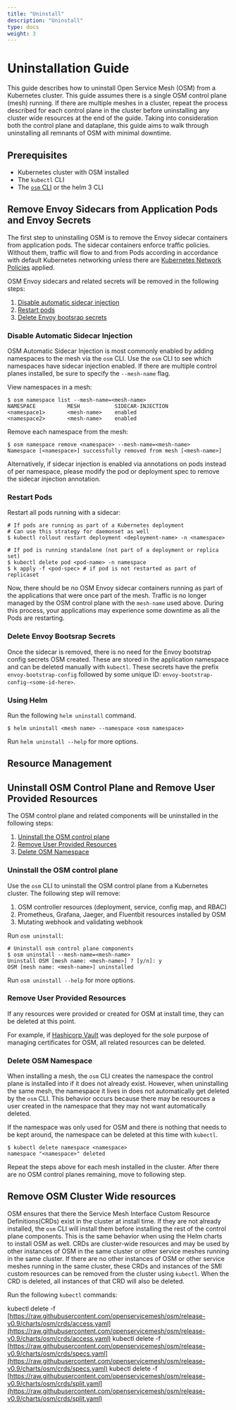 ```yaml
---
title: "Uninstall"
description: "Uninstall"
type: docs
weight: 3
---
```


# Uninstallation Guide

This guide describes how to uninstall Open Service Mesh (OSM) from a Kubernetes cluster. This guide assumes there is a single OSM control plane (mesh) running. If there are multiple meshes in a cluster, repeat the process described for each control plane in the cluster before uninstalling any cluster wide resources at the end of the guide. Taking into consideration both the control plane and dataplane, this guide aims to walk through uninstalling all remnants of OSM with minimal downtime.

## Prerequisites

- Kubernetes cluster with OSM installed
- The `kubectl` CLI
- The [`osm` CLI](/docs/install/#set-up-the-osm-cli) or the helm 3 CLI

## Remove Envoy Sidecars from Application Pods and Envoy Secrets

The first step to uninstalling OSM is to remove the Envoy sidecar containers from application pods. The sidecar containers enforce traffic policies. Without them, traffic will flow to and from Pods according in accordance with default Kubernetes networking unless there are [Kubernetes Network Policies](https://kubernetes.io/docs/concepts/services-networking/network-policies/) applied.

OSM Envoy sidecars and related secrets will be removed in the following steps:

1. [Disable automatic sidecar injection](#disable-automatic-sidecar-injection)
1. [Restart pods](#restart-pods)
1. [Delete Envoy bootsrap secrets](#delete-envoy-bootsrap-secrets)

### Disable Automatic Sidecar Injection

OSM Automatic Sidecar Injection is most commonly enabled by adding namespaces to the mesh via the `osm` CLI. Use the `osm` CLI to see which
namespaces have sidecar injection enabled. If there are multiple control planes installed, be sure to specify the `--mesh-name` flag.

View namespaces in a mesh:

```console
$ osm namespace list --mesh-name=<mesh-name>
NAMESPACE          MESH           SIDECAR-INJECTION
<namespace1>       <mesh-name>    enabled
<namespace2>       <mesh-name>    enabled
```

Remove each namespace from the mesh:

```console
$ osm namespace remove <namespace> --mesh-name=<mesh-name>
Namespace [<namespace>] successfully removed from mesh [<mesh-name>]
```

Alternatively, if sidecar injection is enabled via annotations on pods instead of per namespace, please modify the pod or deployment spec to remove the sidecar injection annotation.

### Restart Pods

Restart all pods running with a sidecar:

```console
# If pods are running as part of a Kubernetes deployment
# Can use this strategy for daemonset as well
$ kubectl rollout restart deployment <deployment-name> -n <namespace>

# If pod is running standalone (not part of a deployment or replica set)
$ kubectl delete pod <pod-name> -n namespace
$ k apply -f <pod-spec> # if pod is not restarted as part of replicaset
```

Now, there should be no OSM Envoy sidecar containers running as part of the applications that were once part of the mesh. Traffic is no
longer managed by the OSM control plane with the `mesh-name` used above. During this process, your applications may experience some downtime
as all the Pods are restarting.

### Delete Envoy Bootsrap Secrets

Once the sidecar is removed, there is no need for the Envoy bootstrap config secrets OSM created. These are stored in the application namespace and can be deleted manually with `kubectl`. These secrets have the prefix `envoy-bootstrap-config` followed by some unique ID: `envoy-bootstrap-config-<some-id-here>`.

### Using Helm

Run the following `helm uninstall` command.
```console
$ helm uninstall <mesh name> --namespace <osm namespace>
```

Run `helm uninstall --help` for more options.

## Resource Management

## Uninstall OSM Control Plane and Remove User Provided Resources

The OSM control plane and related components will be uninstalled in the following steps:

1. [Uninstall the OSM control plane](#uninstall-the-osm-control-plane)
1. [Remove User Provided Resources](#remove-user-provided-resources)
1. [Delete OSM Namespace](#delete-osm-namespace)

### Uninstall the OSM control plane

Use the `osm` CLI to uninstall the OSM control plane from a Kubernetes cluster. The following step will remove:

1. OSM controller resources (deployment, service, config map, and RBAC)
1. Prometheus, Grafana, Jaeger, and Fluentbit resources installed by OSM
1. Mutating webhook and validating webhook

Run `osm uninstall`:

```console
# Uninstall osm control plane components
$ osm uninstall --mesh-name=<mesh-name>
Uninstall OSM [mesh name: <mesh-name>] ? [y/n]: y
OSM [mesh name: <mesh-name>] uninstalled
```

Run `osm uninstall --help` for more options.

### Remove User Provided Resources

If any resources were provided or created for OSM at install time, they can be deleted at this point.

For example, if [Hashicorp Vault](/docs/tasks/certificates/#installing-hashi-vault) was deployed for the sole purpose of managing certificates for OSM, all related resources can be deleted.

### Delete OSM Namespace

When installing a mesh, the `osm` CLI creates the namespace the control plane is installed into if it does not already exist. However, when uninstalling the same mesh, the namespace it lives in does not automatically get deleted by the `osm` CLI. This behavior occurs because
there may be resources a user created in the namespace that they may not want automatically deleted.

If the namespace was only used for OSM and there is nothing that needs to be kept around, the namespace can be deleted at this time with `kubectl`.

```console
$ kubectl delete namespace <namespace>
namespace "<namespace>" deleted
```

Repeat the steps above for each mesh installed in the cluster. After there are no OSM control planes remaining, move to following step.

## Remove OSM Cluster Wide resources

OSM ensures that there the Service Mesh Interface Custom Resource Definitions(CRDs) exist in the cluster at install time. If they are not already installed, the `osm` CLI will install them before installing the rest of the control plane components. This is the same behavior when using the Helm charts to install OSM as well. CRDs are cluster-wide resources and may be used by other instances of OSM in the same cluster
or other service meshes running in the same cluster. If there are no other instances of OSM or other service meshes running in the same
cluster, these CRDs and instances of the SMI custom resources can be removed from the cluster using `kubectl`. When the CRD is deleted, all
instances of that CRD will also be deleted.

Run the following `kubectl` commands:

kubectl delete -f [https://raw.githubusercontent.com/openservicemesh/osm/release-v0.9/charts/osm/crds/access.yaml](https://raw.githubusercontent.com/openservicemesh/osm/release-v0.9/charts/osm/crds/access.yaml)
kubectl delete -f [https://raw.githubusercontent.com/openservicemesh/osm/release-v0.9/charts/osm/crds/specs.yaml](https://raw.githubusercontent.com/openservicemesh/osm/release-v0.9/charts/osm/crds/specs.yaml)
kubectl delete -f [https://raw.githubusercontent.com/openservicemesh/osm/release-v0.9/charts/osm/crds/split.yaml](https://raw.githubusercontent.com/openservicemesh/osm/release-v0.9/charts/osm/crds/split.yaml)
